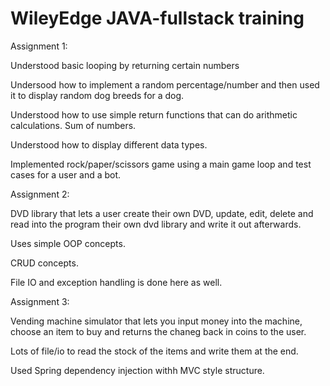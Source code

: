 # WileyEdge JAVA-fullstack training

Assignment 1:

Understood basic looping by returning certain numbers 

Undersood how to implement a random percentage/number and then used it to display random dog breeds for a dog.

Understood how to use simple return functions that can do arithmetic calculations. Sum of numbers.

Understood how to display different data types.  

Implemented rock/paper/scissors game using a main game loop and test cases for a user and a bot.

Assignment 2:

DVD library that lets a user create their own DVD, update, edit, delete and read into the program their own dvd library and write it out afterwards.

Uses simple OOP concepts.

CRUD concepts.

File IO and exception handling is done here as well.


Assignment 3:

Vending machine simulator that lets you input money into the machine, choose an item to buy and returns the chaneg back in coins to the user.

Lots of file/io to read the stock of the items and write them at the end.

Used Spring dependency injection withh MVC style structure.
